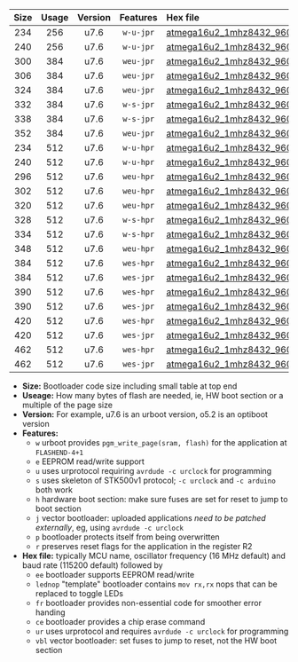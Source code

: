 |Size|Usage|Version|Features|Hex file|
|:-:|:-:|:-:|:-:|:--|
|234|256|u7.6|`w-u-jpr`|[atmega16u2_1mhz8432_9600bps_ur_vbl.hex](https://raw.githubusercontent.com/stefanrueger/urboot/main/atmega16u2_1mhz8432_9600bps_ur_vbl.hex)|
|240|256|u7.6|`w-u-jpr`|[atmega16u2_1mhz8432_9600bps_lednop_ur_vbl.hex](https://raw.githubusercontent.com/stefanrueger/urboot/main/atmega16u2_1mhz8432_9600bps_lednop_ur_vbl.hex)|
|300|384|u7.6|`weu-jpr`|[atmega16u2_1mhz8432_9600bps_ee_ur_vbl.hex](https://raw.githubusercontent.com/stefanrueger/urboot/main/atmega16u2_1mhz8432_9600bps_ee_ur_vbl.hex)|
|306|384|u7.6|`weu-jpr`|[atmega16u2_1mhz8432_9600bps_ee_lednop_ur_vbl.hex](https://raw.githubusercontent.com/stefanrueger/urboot/main/atmega16u2_1mhz8432_9600bps_ee_lednop_ur_vbl.hex)|
|324|384|u7.6|`weu-jpr`|[atmega16u2_1mhz8432_9600bps_ee_lednop_fr_ur_vbl.hex](https://raw.githubusercontent.com/stefanrueger/urboot/main/atmega16u2_1mhz8432_9600bps_ee_lednop_fr_ur_vbl.hex)|
|332|384|u7.6|`w-s-jpr`|[atmega16u2_1mhz8432_9600bps_vbl.hex](https://raw.githubusercontent.com/stefanrueger/urboot/main/atmega16u2_1mhz8432_9600bps_vbl.hex)|
|338|384|u7.6|`w-s-jpr`|[atmega16u2_1mhz8432_9600bps_lednop_vbl.hex](https://raw.githubusercontent.com/stefanrueger/urboot/main/atmega16u2_1mhz8432_9600bps_lednop_vbl.hex)|
|352|384|u7.6|`weu-jpr`|[atmega16u2_1mhz8432_9600bps_ee_lednop_fr_ce_ur_vbl.hex](https://raw.githubusercontent.com/stefanrueger/urboot/main/atmega16u2_1mhz8432_9600bps_ee_lednop_fr_ce_ur_vbl.hex)|
|234|512|u7.6|`w-u-hpr`|[atmega16u2_1mhz8432_9600bps_ur.hex](https://raw.githubusercontent.com/stefanrueger/urboot/main/atmega16u2_1mhz8432_9600bps_ur.hex)|
|240|512|u7.6|`w-u-hpr`|[atmega16u2_1mhz8432_9600bps_lednop_ur.hex](https://raw.githubusercontent.com/stefanrueger/urboot/main/atmega16u2_1mhz8432_9600bps_lednop_ur.hex)|
|296|512|u7.6|`weu-hpr`|[atmega16u2_1mhz8432_9600bps_ee_ur.hex](https://raw.githubusercontent.com/stefanrueger/urboot/main/atmega16u2_1mhz8432_9600bps_ee_ur.hex)|
|302|512|u7.6|`weu-hpr`|[atmega16u2_1mhz8432_9600bps_ee_lednop_ur.hex](https://raw.githubusercontent.com/stefanrueger/urboot/main/atmega16u2_1mhz8432_9600bps_ee_lednop_ur.hex)|
|320|512|u7.6|`weu-hpr`|[atmega16u2_1mhz8432_9600bps_ee_lednop_fr_ur.hex](https://raw.githubusercontent.com/stefanrueger/urboot/main/atmega16u2_1mhz8432_9600bps_ee_lednop_fr_ur.hex)|
|328|512|u7.6|`w-s-hpr`|[atmega16u2_1mhz8432_9600bps.hex](https://raw.githubusercontent.com/stefanrueger/urboot/main/atmega16u2_1mhz8432_9600bps.hex)|
|334|512|u7.6|`w-s-hpr`|[atmega16u2_1mhz8432_9600bps_lednop.hex](https://raw.githubusercontent.com/stefanrueger/urboot/main/atmega16u2_1mhz8432_9600bps_lednop.hex)|
|348|512|u7.6|`weu-hpr`|[atmega16u2_1mhz8432_9600bps_ee_lednop_fr_ce_ur.hex](https://raw.githubusercontent.com/stefanrueger/urboot/main/atmega16u2_1mhz8432_9600bps_ee_lednop_fr_ce_ur.hex)|
|384|512|u7.6|`wes-hpr`|[atmega16u2_1mhz8432_9600bps_ee.hex](https://raw.githubusercontent.com/stefanrueger/urboot/main/atmega16u2_1mhz8432_9600bps_ee.hex)|
|384|512|u7.6|`wes-jpr`|[atmega16u2_1mhz8432_9600bps_ee_vbl.hex](https://raw.githubusercontent.com/stefanrueger/urboot/main/atmega16u2_1mhz8432_9600bps_ee_vbl.hex)|
|390|512|u7.6|`wes-hpr`|[atmega16u2_1mhz8432_9600bps_ee_lednop.hex](https://raw.githubusercontent.com/stefanrueger/urboot/main/atmega16u2_1mhz8432_9600bps_ee_lednop.hex)|
|390|512|u7.6|`wes-jpr`|[atmega16u2_1mhz8432_9600bps_ee_lednop_vbl.hex](https://raw.githubusercontent.com/stefanrueger/urboot/main/atmega16u2_1mhz8432_9600bps_ee_lednop_vbl.hex)|
|420|512|u7.6|`wes-hpr`|[atmega16u2_1mhz8432_9600bps_ee_lednop_fr.hex](https://raw.githubusercontent.com/stefanrueger/urboot/main/atmega16u2_1mhz8432_9600bps_ee_lednop_fr.hex)|
|420|512|u7.6|`wes-jpr`|[atmega16u2_1mhz8432_9600bps_ee_lednop_fr_vbl.hex](https://raw.githubusercontent.com/stefanrueger/urboot/main/atmega16u2_1mhz8432_9600bps_ee_lednop_fr_vbl.hex)|
|462|512|u7.6|`wes-hpr`|[atmega16u2_1mhz8432_9600bps_ee_lednop_fr_ce.hex](https://raw.githubusercontent.com/stefanrueger/urboot/main/atmega16u2_1mhz8432_9600bps_ee_lednop_fr_ce.hex)|
|462|512|u7.6|`wes-jpr`|[atmega16u2_1mhz8432_9600bps_ee_lednop_fr_ce_vbl.hex](https://raw.githubusercontent.com/stefanrueger/urboot/main/atmega16u2_1mhz8432_9600bps_ee_lednop_fr_ce_vbl.hex)|

- **Size:** Bootloader code size including small table at top end
- **Useage:** How many bytes of flash are needed, ie, HW boot section or a multiple of the page size
- **Version:** For example, u7.6 is an urboot version, o5.2 is an optiboot version
- **Features:**
  + `w` urboot provides `pgm_write_page(sram, flash)` for the application at `FLASHEND-4+1`
  + `e` EEPROM read/write support
  + `u` uses urprotocol requiring `avrdude -c urclock` for programming
  + `s` uses skeleton of STK500v1 protocol; `-c urclock` and `-c arduino` both work
  + `h` hardware boot section: make sure fuses are set for reset to jump to boot section
  + `j` vector bootloader: uploaded applications *need to be patched externally*, eg, using `avrdude -c urclock`
  + `p` bootloader protects itself from being overwritten
  + `r` preserves reset flags for the application in the register R2
- **Hex file:** typically MCU name, oscillator frequency (16 MHz default) and baud rate (115200 default) followed by
  + `ee` bootloader supports EEPROM read/write
  + `lednop` "template" bootloader contains `mov rx,rx` nops that can be replaced to toggle LEDs
  + `fr` bootloader provides non-essential code for smoother error handing
  + `ce` bootloader provides a chip erase command
  + `ur` uses urprotocol and requires `avrdude -c urclock` for programming
  + `vbl` vector bootloader: set fuses to jump to reset, not the HW boot section
